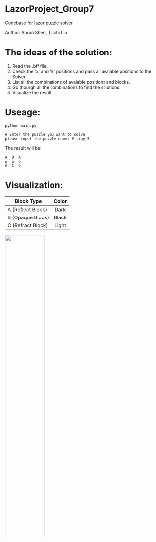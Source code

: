 # LazorProject_Group7
Codebase for lazor puzzle solver

Author: Anruo Shen, Taichi Liu

# The ideas of the solution:
1. Read the .bff file.
2. Check the 'x' and 'B' positions and pass all avaiable positions to the Solver.
3. List all the combinations of avaiable positions and blocks.
4. Go thourgh all the combinations to find the solutions.
5. Visualize the result.

# Useage:
```
python main.py
```
```
# Enter the puzzle you want to solve
please input the puzzle name: # tiny_5
```
The result will be:
```
A  B  A  
o  o  o  
A  C  o  
```
# Visualization:
|Block Type|Color|
| ---------- | :-----------:  |
| A (Reflect Block)    | Dark  |
| B (Opaque Block)     | Black |
| C (Refract Block)    | Light |

<img src="https://github.com/TIGEERR/LazorProject_Group7/blob/main/Figs/visualize_tiny_5.jpg" width=50% height=50%>
